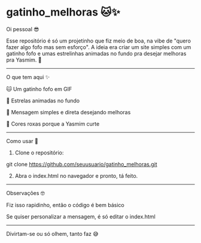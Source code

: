 # gatinho_melhoras 🐱✨

Oi pessoal 😎

Esse repositório é só um projetinho que fiz meio de boa, na vibe de "quero fazer algo fofo mas sem esforço". A ideia era criar um site simples com um gatinho fofo e umas estrelinhas animadas no fundo pra desejar melhoras pra Yasmim. 💜


---

O que tem aqui ✨

🐱 Um gatinho fofo em GIF

🌟 Estrelas animadas no fundo

💌 Mensagem simples e direta desejando melhoras

💜 Cores roxas porque a Yasmim curte



---

Como usar 🚀

1. Clone o repositório:



git clone https://github.com/seuusuario/gatinho_melhoras.git

2. Abra o index.html no navegador e pronto, tá feito.




---

Observações 🤓

Fiz isso rapidinho, então o código é bem básico

Se quiser personalizar a mensagem, é só editar o index.html



---

Divirtam-se ou só olhem, tanto faz 😅

